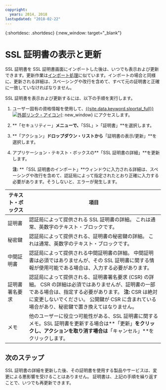 ```yaml
---
copyright:
  years: 2014, 2018
lastupdated: "2018-02-22"
---
```


{:shortdesc: .shortdesc}
{:new_window: target="_blank"}

# SSL 証明書の表示と更新

SSL 証明書を SSL 証明書画面にインポートした後は、いつでも表示および更新できます。更新作業は[インポート処理](import-ssl-certificate.html)に似ています。インポートの場合と同様に、更新される詳細は、スペーシングや改行を含めて、すべて元の証明書と正確に一致していなければなりません。

SSL 証明書を表示および更新するには、以下の手順を実行します。

1. ユーザー固有の資格情報を使用して、[{{site.data.keyword.slportal_full}} ![外部リンク・アイコン](../../icons/launch-glyph.svg "外部リンク・アイコン")](https://control.softlayer.com/){: new_window} にアクセスします。
2. **「セキュリティー」**メニューで、**「SSL」>「証明書」**を選択します。
2. **「アクション」**ドロップダウン・リストから**「証明書の表示/更新」**を選択します。
3. アプリケーション・テキスト・ボックスの**「SSL 証明書の詳細」**を更新します。

   **注:** **「SSL 証明書のインポート」**ウィンドウに入力される詳細は、スペーシングや改行を含めて、認証局によって指定されたとおり正確に入力する必要があります。そうしないと、エラーが発生します。

| テキスト・ボックス | 項目 |
| -------- | ----- |
|証明書 |認証局によって提供される SSL 証明書の詳細。 これは通常、英数字のテキスト・ブロックです。|
|秘密鍵 | 認証局によって提供される、証明書の秘密鍵の詳細。 これは通常、英数字のテキスト・ブロックです。|
|中間証明書 | 認証局によって提供される中間証明書の詳細。 中間証明書は必須ではありませんが、その SSL 証明書に関する情報が使用可能である場合は、入力する必要があります。|
| 証明書署名要求 | 認証局によって提供される、証明書署名要求 (CSR) の詳細。 CSR の詳細は必須ではありませんが、証明書の一部である場合は、指定する必要があります。 **注:** CSR は絶対に変更しないでください。 公開鍵が CSR に含まれている場合があり、秘密鍵で置き換えてはなりません。|
|メモ | 他のユーザーに役立つ可能性がある、SSL 証明書に関するメモ。SSL 証明書を更新する場合は**「更新」**をクリックし、アクションを取り消す場合は**「キャンセル」**をクリックします。

## 次のステップ

SSL 証明書の詳細を更新した後、その証明書を使用する製品やサービスは、変更による悪影響を受けることはありません。 証明書は、上記の手順を繰り返すことで、いつでも再更新できます。
